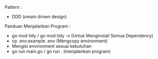 Pattern :
- DDD (omain driven design)

Panduan Menjalankan Program :
- go mod tidy / go mod tidy -v (Untuk Menginstall Semua Dependency)
- cp .env.example .env (Mengcopy environment)
- Mengisi environment sesuai kebutuhan
- go run main.go / go run . (menjalankan program)